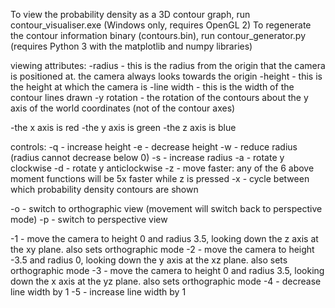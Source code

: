 To view the probability density as a 3D contour graph, run contour_visualiser.exe (Windows only, requires OpenGL 2)
To regenerate the contour information binary (contours.bin), run contour_generator.py (requires Python 3 with the matplotlib and numpy libraries)

viewing attributes:
-radius - this is the radius from the origin that the camera is positioned at. the camera always looks towards the origin
-height - this is the height at which the camera is
-line width - this is the width of the contour lines drawn
-y rotation - the rotation of the contours about the y axis of the world coordinates (not of the contour axes)

-the x axis is red
-the y axis is green
-the z axis is blue

controls:
-q - increase height
-e - decrease height
-w - reduce radius (radius cannot decrease below 0)
-s - increase radius
-a - rotate y clockwise
-d - rotate y anticlockwise
-z - move faster: any of the 6 above moment functions will be 5x faster while z is pressed
-x - cycle between which probability density contours are shown

-o - switch to orthographic view (movement will switch back to perspective mode)
-p - switch to perspective view

-1 - move the camera to height 0 and radius 3.5, looking down the z axis at the xy plane. also sets orthographic mode
-2 - move the camera to height -3.5 and radius 0, looking down the y axis at the xz plane. also sets orthographic mode
-3 - move the camera to height 0 and radius 3.5, looking down the x axis at the yz plane. also sets orthographic mode
-4 - decrease line width by 1
-5 - increase line width by 1
